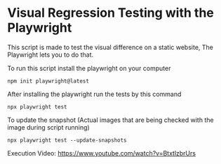 # Visual Regression Testing with the Playwright

This script is made to test the visual difference on a static website, The Playwright lets you to do that.

To run this script install the playwright on your computer
```
npm init playwright@latest
```
 After installing the playwright run the tests by this command
 ```
 npx playwright test
 ```
 To update the snapshot (Actual images that are being checked with the image during script running)
 ```
 npx playwright test --update-snapshots
 ```
 Execution Video: https://www.youtube.com/watch?v=BtxtlzbrUrs
 